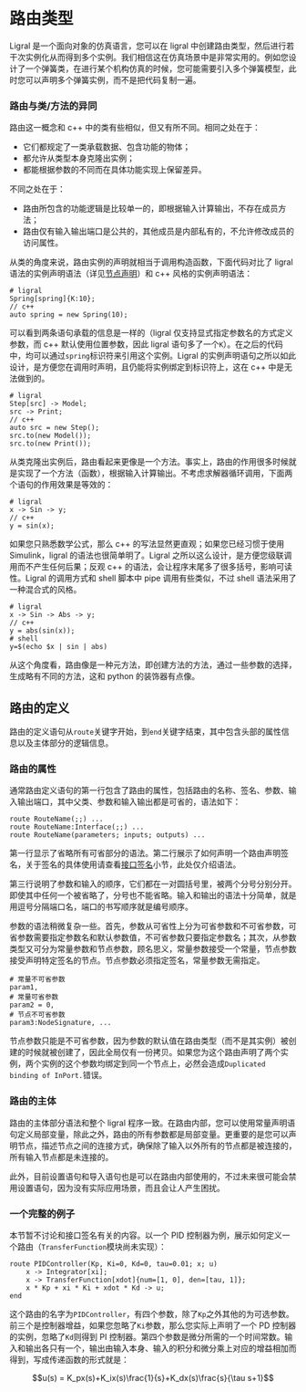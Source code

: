 <!-- Copyright (C) 2019-2021 Junruoyu Zheng. Home page: https://junruoyu-zheng.gitee.io/ligral

     Distributed under MIT license.
     See file LICENSE for detail or copy at https://opensource.org/licenses/MIT
-->

# 路由类型

Ligral 是一个面向对象的仿真语言，您可以在 ligral 中创建路由类型，然后进行若干次实例化从而得到多个实例。我们相信这在仿真场景中是非常实用的。例如您设计了一个弹簧类，在进行某个机构仿真的时候，您可能需要引入多个弹簧模型，此时您可以声明多个弹簧实例，而不是把代码复制一遍。

### 路由与类/方法的异同

路由这一概念和 c++ 中的类有些相似，但又有所不同。相同之处在于：

- 它们都规定了一类承载数据、包含功能的物体；
- 都允许从类型本身克隆出实例；
- 都能根据参数的不同而在具体功能实现上保留差异。

不同之处在于：

- 路由所包含的功能逻辑是比较单一的，即根据输入计算输出，不存在成员方法；
- 路由仅有输入输出端口是公共的，其他成员是内部私有的，不允许修改成员的访问属性。

从类的角度来说，路由实例的声明就相当于调用构造函数，下面代码对比了 ligral 语法的实例声明语法（详见[节点声明](node)）和 c++ 风格的实例声明语法：

    # ligral
    Spring[spring]{K:10};
    // c++
    auto spring = new Spring(10);

可以看到两条语句承载的信息是一样的（ligral 仅支持显式指定参数名的方式定义参数，而 c++ 默认使用位置参数，因此 ligral 语句多了一个`K`）。在之后的代码中，均可以通过`spring`标识符来引用这个实例。Ligral 的实例声明语句之所以如此设计，是方便您在调用时声明，且仍能将实例绑定到标识符上，这在 c++ 中是无法做到的。

    # ligral
    Step[src] -> Model;
    src -> Print;
    // c++
    auto src = new Step();
    src.to(new Model());
    src.to(new Print());

从类克隆出实例后，路由看起来更像是一个方法。事实上，路由的作用很多时候就是实现了一个方法（函数），根据输入计算输出。不考虑求解器循环调用，下面两个语句的作用效果是等效的：

    # ligral
    x -> Sin -> y;
    // c++
    y = sin(x);

如果您只熟悉数学公式，那么 c++ 的写法显然更直观；如果您已经习惯于使用 Simulink，ligral 的语法也很简单明了。Ligral 之所以这么设计，是方便您级联调用而不产生任何后果；反观 c++ 的语法，会让程序末尾多了很多括号，影响可读性。Ligral 的调用方式和 shell 脚本中 pipe 调用有些类似，不过 shell 语法采用了一种混合式的风格。

    # ligral
    x -> Sin -> Abs -> y;
    // c++
    y = abs(sin(x));
    # shell
    y=$(echo $x | sin | abs)

从这个角度看，路由像是一种元方法，即创建方法的方法，通过一些参数的选择，生成略有不同的方法，这和 python 的装饰器有点像。

## 路由的定义

路由的定义语句从`route`关键字开始，到`end`关键字结束，其中包含头部的属性信息以及主体部分的逻辑信息。

### 路由的属性

通常路由定义语句的第一行包含了路由的属性，包括路由的名称、签名、参数、输入输出端口，其中父类、参数和输入输出都是可省的，语法如下：

    route RouteName(;;) ...
    route RouteName:Interface(;;) ...
    route RouteName(parameters; inputs; outputs) ...

第一行显示了省略所有可省部分的语法。第二行展示了如何声明一个路由声明签名，关于签名的具体使用请查看[接口签名](signature)小节，此处仅介绍语法。

第三行说明了参数和输入的顺序，它们都在一对圆括号里，被两个分号分别分开。即使其中任何一个被省略了，分号也不能省略。输入和输出的语法十分简单，就是用逗号分隔端口名，端口的书写顺序就是编号顺序。

参数的语法稍微复杂一些。首先，参数从可省性上分为可省参数和不可省参数，可省参数需要指定参数名和默认参数值，不可省参数只要指定参数名；其次，从参数类型又可分为常量参数和节点参数，顾名思义，常量参数接受一个常量，节点参数接受声明特定签名的节点。节点参数必须指定签名，常量参数无需指定。

    # 常量不可省参数
    param1,
    # 常量可省参数
    param2 = 0,
    # 节点不可省参数
    param3:NodeSignature, ...

节点参数只能是不可省参数，因为参数的默认值在路由类型（而不是其实例）被创建的时候就被创建了，因此全局仅有一份拷贝。如果您为这个路由声明了两个实例，两个实例的这个参数均绑定到同一个节点上，必然会造成`Duplicated binding of InPort.`错误。

### 路由的主体

路由的主体部分语法和整个 ligral 程序一致。在路由内部，您可以使用常量声明语句定义局部变量，除此之外，路由的所有参数都是局部变量。更重要的是您可以声明节点，描述节点之间的连接方式，确保除了输入以外所有的节点都是被连接的，所有输入节点都是未连接的。

此外，目前设置语句和导入语句也是可以在路由内部使用的，不过未来很可能会禁用设置语句，因为没有实际应用场景，而且会让人产生困扰。

### 一个完整的例子

本节暂不讨论和接口签名有关的内容。以一个 PID 控制器为例，展示如何定义一个路由（`TransferFunction`模块尚未实现）：

    route PIDController(Kp, Ki=0, Kd=0, tau=0.01; x; u)
        x -> Integrator[xi];
        x -> TransferFunction[xdot]{num=[1, 0], den=[tau, 1]};
        x * Kp + xi * Ki + xdot * Kd -> u;
    end

这个路由的名字为`PIDController`，有四个参数，除了`Kp`之外其他的为可选参数。前三个是控制器增益，如果您忽略了`Ki`参数，那么您实际上声明了一个 PD 控制器的实例，忽略了`Kd`则得到 PI 控制器。第四个参数是微分所需的一个时间常数。输入和输出各只有一个，输出由输入本身、输入的积分和微分乘上对应的增益相加而得到，写成传递函数的形式就是：

```math
u(s) = K_px(s)+K_ix(s)\frac{1}{s}+K_dx(s)\frac{s}{\tau s+1}
```